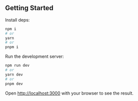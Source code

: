 ## Getting Started

Install deps:

```bash
npm i 
# or
yarn
# or
pnpm i
```

Run the development server:

```bash
npm run dev
# or
yarn dev
# or
pnpm dev
```

Open [http://localhost:3000](http://localhost:3000) with your browser to see the result.

